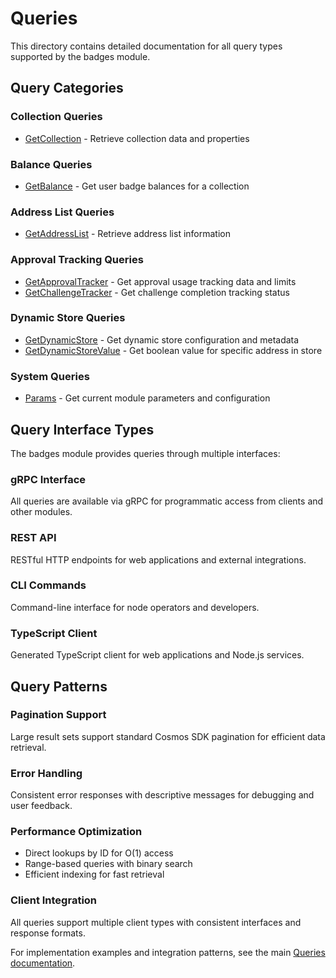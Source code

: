 # Queries

This directory contains detailed documentation for all query types supported by the badges module.

## Query Categories

### Collection Queries
- [GetCollection](./get-collection.md) - Retrieve collection data and properties

### Balance Queries
- [GetBalance](./get-balance.md) - Get user badge balances for a collection

### Address List Queries
- [GetAddressList](./get-address-list.md) - Retrieve address list information

### Approval Tracking Queries
- [GetApprovalTracker](./get-approval-tracker.md) - Get approval usage tracking data and limits
- [GetChallengeTracker](./get-challenge-tracker.md) - Get challenge completion tracking status

### Dynamic Store Queries
- [GetDynamicStore](./get-dynamic-store.md) - Get dynamic store configuration and metadata
- [GetDynamicStoreValue](./get-dynamic-store-value.md) - Get boolean value for specific address in store

### System Queries
- [Params](./params.md) - Get current module parameters and configuration

## Query Interface Types

The badges module provides queries through multiple interfaces:

### gRPC Interface
All queries are available via gRPC for programmatic access from clients and other modules.

### REST API
RESTful HTTP endpoints for web applications and external integrations.

### CLI Commands
Command-line interface for node operators and developers.

### TypeScript Client
Generated TypeScript client for web applications and Node.js services.

## Query Patterns

### Pagination Support
Large result sets support standard Cosmos SDK pagination for efficient data retrieval.

### Error Handling
Consistent error responses with descriptive messages for debugging and user feedback.

### Performance Optimization
- Direct lookups by ID for O(1) access
- Range-based queries with binary search
- Efficient indexing for fast retrieval

### Client Integration
All queries support multiple client types with consistent interfaces and response formats.

For implementation examples and integration patterns, see the main [Queries documentation](../05-queries.md).